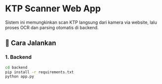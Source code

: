 # KTP Scanner Web App

Sistem ini memungkinkan scan KTP langsung dari kamera via website, lalu proses OCR dan parsing otomatis di backend.

## 🚀 Cara Jalankan

### 1. Backend
```bash
cd backend
pip install -r requirements.txt
python app.py